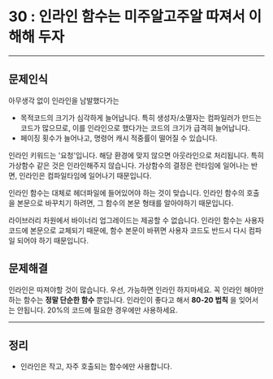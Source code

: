 # 30 : 인라인 함수는 미주알고주알 따져서 이해해 두자

---
## 문제인식
아무생각 없이 인라인을 남발했다가는

- 목적코드의 크기가 심각하게 늘어납니다.
  특히 생성자/소멸자는 컴파일러가 만드는 코드가 많으므로, 이를 인라인으로 했다가는 코드의 크기가 급격히 늘어납니다.
- 페이징 횟수가 늘어나고, 명령어 캐시 적중률이 떨어질 수 있습니다.

인라인 키워드는 '요청'입니다.
해당 환경에 맞지 않으면 아웃라인으로 처리됩니다.
특히 가상함수 같은 것은 인라인해주지 않습니다.
가상함수의 결정은 런타임에 일어나는 반면, 인라인은 컴파일타임에 일어나기 때문입니다.<br>

인라인 함수는 대체로 헤더파일에 들어있어야 하는 것이 맞습니다.
인라인 함수의 호출을 본문으로 바꾸치기 하려면, 그 함수의 본문 형태를 알아야하기 때문입니다.<br>

라이브러리 차원에서 바이너리 업그레이드는 제공할 수 없습니다.
인라인 함수는 사용자 코드에 본문으로 교체되기 때문에, 함수 본문이 바뀌면 사용자 코드도 반드시 다시 컴파일 되어야 하기 때문입니다.

## 문제해결
인라인은 따져야할 것이 많습니다.
우선, 가능하면 인라인 하지마세요.
꼭 인라인 해야만 하는 함수는 **정말 단순한 함수** 뿐입니다.
인라인이 좋다고 해서 **80-20 법칙** 을 잊어서는 안됩니다.
20%의 코드에 필요한 경우에만 사용하세요.

---
## 정리
- 인라인은 작고, 자주 호출되는 함수에만 사용합니다.
